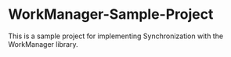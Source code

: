 # WorkManager-Sample-Project
This is a sample project for implementing Synchronization with the WorkManager library. 
